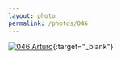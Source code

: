 ```yaml
---
layout: photo
permalink: /photos/046
---
```


[![046 Arturo](https://c1.staticflickr.com/1/360/20251492070_47a48b5a6f_c.jpg)](https://www.flickr.com/photos/131440297@N08/20251492070/){:target="_blank"}
